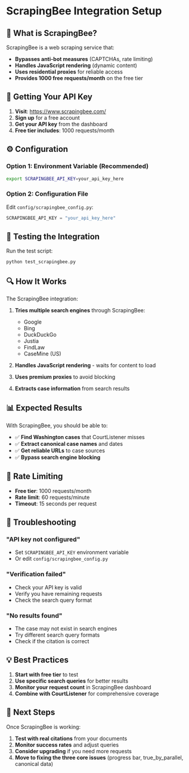 # ScrapingBee Integration Setup

## 🚀 What is ScrapingBee?

ScrapingBee is a web scraping service that:
- **Bypasses anti-bot measures** (CAPTCHAs, rate limiting)
- **Handles JavaScript rendering** (dynamic content)
- **Uses residential proxies** for reliable access
- **Provides 1000 free requests/month** on the free tier

## 🔑 Getting Your API Key

1. **Visit**: https://www.scrapingbee.com/
2. **Sign up** for a free account
3. **Get your API key** from the dashboard
4. **Free tier includes**: 1000 requests/month

## ⚙️ Configuration

### Option 1: Environment Variable (Recommended)
```bash
export SCRAPINGBEE_API_KEY=your_api_key_here
```

### Option 2: Configuration File
Edit `config/scrapingbee_config.py`:
```python
SCRAPINGBEE_API_KEY = "your_api_key_here"
```

## 🧪 Testing the Integration

Run the test script:
```bash
python test_scrapingbee.py
```

## 🔍 How It Works

The ScrapingBee integration:

1. **Tries multiple search engines** through ScrapingBee:
   - Google
   - Bing
   - DuckDuckGo
   - Justia
   - FindLaw
   - CaseMine (US)

2. **Handles JavaScript rendering** - waits for content to load

3. **Uses premium proxies** to avoid blocking

4. **Extracts case information** from search results

## 📊 Expected Results

With ScrapingBee, you should be able to:
- ✅ **Find Washington cases** that CourtListener misses
- ✅ **Extract canonical case names** and dates
- ✅ **Get reliable URLs** to case sources
- ✅ **Bypass search engine blocking**

## 🚨 Rate Limiting

- **Free tier**: 1000 requests/month
- **Rate limit**: 60 requests/minute
- **Timeout**: 15 seconds per request

## 🔧 Troubleshooting

### "API key not configured"
- Set `SCRAPINGBEE_API_KEY` environment variable
- Or edit `config/scrapingbee_config.py`

### "Verification failed"
- Check your API key is valid
- Verify you have remaining requests
- Check the search query format

### "No results found"
- The case may not exist in search engines
- Try different search query formats
- Check if the citation is correct

## 💡 Best Practices

1. **Start with free tier** to test
2. **Use specific search queries** for better results
3. **Monitor your request count** in ScrapingBee dashboard
4. **Combine with CourtListener** for comprehensive coverage

## 🎯 Next Steps

Once ScrapingBee is working:
1. **Test with real citations** from your documents
2. **Monitor success rates** and adjust queries
3. **Consider upgrading** if you need more requests
4. **Move to fixing the three core issues** (progress bar, true_by_parallel, canonical data)
